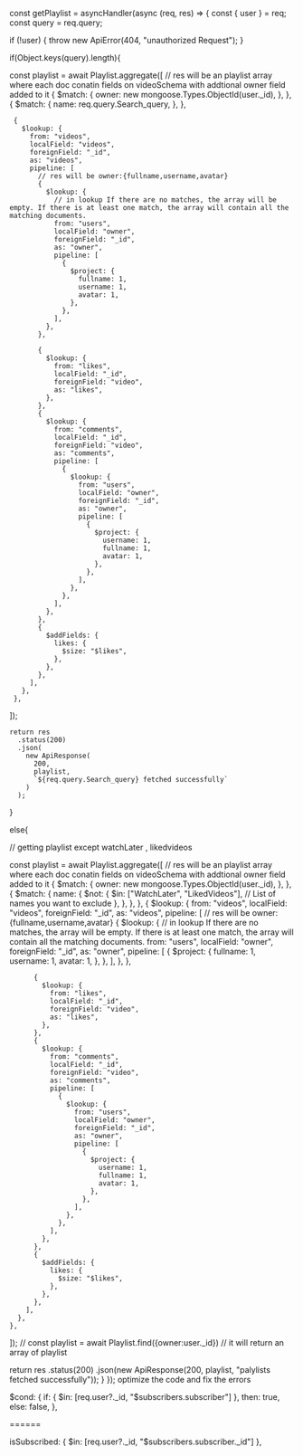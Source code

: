 const getPlaylist = asyncHandler(async (req, res) => {
  const { user } = req;
  const query = req.query;

  if (!user) {
    throw new ApiError(404, "unauthorized Request");
  }

  if(Object.keys(query).length){

   const playlist = await Playlist.aggregate([
     // res will be an playlist array where each doc conatin fields on videoSchema with addtional owner field added to it
     {
       $match: {
         owner: new mongoose.Types.ObjectId(user._id),
       },
     },
     {
       $match: {
         name: req.query.Search_query,
       },
     },

     {
       $lookup: {
         from: "videos",
         localField: "videos",
         foreignField: "_id",
         as: "videos",
         pipeline: [
           // res will be owner:{fullname,username,avatar}
           {
             $lookup: {
               // in lookup If there are no matches, the array will be empty. If there is at least one match, the array will contain all the matching documents.
               from: "users",
               localField: "owner",
               foreignField: "_id",
               as: "owner",
               pipeline: [
                 {
                   $project: {
                     fullname: 1,
                     username: 1,
                     avatar: 1,
                   },
                 },
               ],
             },
           },

           {
             $lookup: {
               from: "likes",
               localField: "_id",
               foreignField: "video",
               as: "likes",
             },
           },
           {
             $lookup: {
               from: "comments",
               localField: "_id",
               foreignField: "video",
               as: "comments",
               pipeline: [
                 {
                   $lookup: {
                     from: "users",
                     localField: "owner",
                     foreignField: "_id",
                     as: "owner",
                     pipeline: [
                       {
                         $project: {
                           username: 1,
                           fullname: 1,
                           avatar: 1,
                         },
                       },
                     ],
                   },
                 },
               ],
             },
           },
           {
             $addFields: {
               likes: {
                 $size: "$likes",
               },
             },
           },
         ],
       },
     },
   ]);

    return res
      .status(200)
      .json(
        new ApiResponse(
          200,
          playlist,
          `${req.query.Search_query} fetched successfully`
        )
      );

  }

  else{

// getting playlist except watchLater , likedvideos

  const playlist = await Playlist.aggregate([
    // res will be an playlist array where each doc conatin fields on videoSchema with addtional owner field added to it
    {
      $match: {
        owner: new mongoose.Types.ObjectId(user._id),
      },
    },
    {
      $match: {
        name: {
          $not: {
            $in: ["WatchLater", "LikedVideos"], // List of names you want to exclude
          },
        },
      },
    },
    {
      $lookup: {
        from: "videos",
        localField: "videos",
        foreignField: "_id",
        as: "videos",
        pipeline: [
          // res will be owner:{fullname,username,avatar}
          {
            $lookup: {
              // in lookup If there are no matches, the array will be empty. If there is at least one match, the array will contain all the matching documents.
              from: "users",
              localField: "owner",
              foreignField: "_id",
              as: "owner",
              pipeline: [
                {
                  $project: {
                    fullname: 1,
                    username: 1,
                    avatar: 1,
                  },
                },
              ],
            },
          },

          {
            $lookup: {
              from: "likes",
              localField: "_id",
              foreignField: "video",
              as: "likes",
            },
          },
          {
            $lookup: {
              from: "comments",
              localField: "_id",
              foreignField: "video",
              as: "comments",
              pipeline: [
                {
                  $lookup: {
                    from: "users",
                    localField: "owner",
                    foreignField: "_id",
                    as: "owner",
                    pipeline: [
                      {
                        $project: {
                          username: 1,
                          fullname: 1,
                          avatar: 1,
                        },
                      },
                    ],
                  },
                },
              ],
            },
          },
          {
            $addFields: {
              likes: {
                $size: "$likes",
              },
            },
          },
        ],
      },
    },
  ]);
  //  const playlist = await Playlist.find({owner:user._id}) // it will return an array of playlist

  return res
    .status(200)
    .json(new ApiResponse(200, playlist, "palylists fetched successfully"));
}
}); optimize the code and fix the errors



 $cond: {
            if: { $in: [req.user?._id, "$subscribers.subscriber"] },
            then: true,
            else: false,
          },

======

 isSubscribed: { $in: [req.user?._id, "$subscribers.subscriber._id"] },
